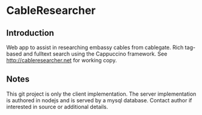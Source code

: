 CableResearcher
======================

Introduction
------------
Web app to assist in researching embassy cables from cablegate. Rich tag-based and fulltext search using the Cappuccino framework. See http://cableresearcher.net for working copy.

Notes
-----
This git project is only the client implementation. The server implementation is authored in nodejs and is served by a mysql database. Contact author if interested in source or additional details.